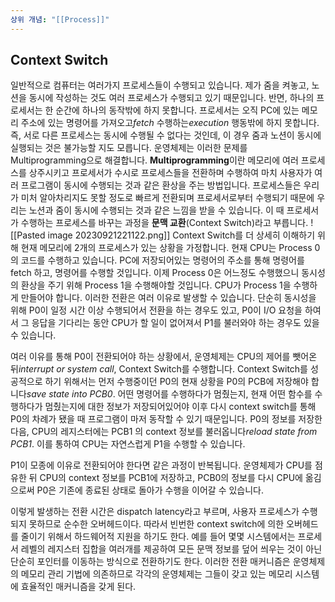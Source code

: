 ```yaml
---
상위 개념: "[[Process]]"
---
```

## Context Switch
일반적으로 컴퓨터는 여러가지 프로세스들이 수행되고 있습니다. 제가 줌을 켜놓고, 노션을 동시에 작성하는 것도 여러 프로세스가 수행되고 있기 때문입니다. 반면, 하나의 프로세서는 한 순간에 하나의 동작밖에 하지 못합니다. 프로세서는 오직 PC에 있는 메모리 주소에 있는 명령어를 가져오고*fetch* 수행하는*execution* 행동밖에 하지 못합니다. 즉, 서로 다른 프로세스는 동시에 수행될 수 없다는 것인데, 이 경우 줌과 노션이 동시에 실행되는 것은 불가능할 지도 모릅니다. 운영체제는 이러한 문제를 Multiprogramming으로 해결합니다.
**Multiprogramming**이란 메모리에 여러 프로세스를 상주시키고 프로세서가 수시로 프로세스들을 전환하며 수행하여 마치 사용자가 여러 프로그램이 동시에 수행되는 것과 같은 환상을 주는 방법입니다. 프로세스들은 우리가 미처 알아차리지도 못할 정도로 빠르게 전환되며 프로세서로부터 수행되기 때문에 우리는 노션과 줌이 동시에 수행되는 것과 같은 느낌을 받을 수 있습니다. 이 때 프로세서가 수행하는 프로세스를 바꾸는 과정을 **문맥 교환**(Context Switch)라고 부릅니다.
![[Pasted image 20230921221122.png]]
Context Switch를 더 상세히 이해하기 위해 현재 메모리에 2개의 프로세스가 있는 상황을 가정합니다. 현재 CPU는 Process 0의 코드를 수행하고 있습니다. PC에 저장되어있는 명령어의 주소를 통해 명령어를 fetch 하고, 명령어를 수행할 것입니다. 이제 Process 0은 어느정도 수행했으니 동시성의 환상을 주기 위해 Process 1을 수행해야할 것입니다. CPU가 Process 1을 수행하게 만들어야 합니다.
이러한 전환은 여러 이유로 발생할 수 있습니다. 단순히 동시성을 위해 P0이 일정 시간 이상 수행되어서 전환을 하는 경우도 있고, P0이 I/O 요청을 하여서 그 응답을 기다리는 동안 CPU가 할 일이 없어져서 P1를 불러와야 하는 경우도 있을 수 있습니다.

여러 이유를 통해 P0이 전환되어야 하는 상황에서, 운영체제는 CPU의 제어를 뺏어온 뒤*interrupt or system call*, Context Switch를 수행합니다. Context Switch를 성공적으로 하기 위해서는 먼저 수행중이던 P0의 현재 상황을 P0의 PCB에 저장해야 합니다*save state into PCB0*. 어떤 명령어를 수행하다가 멈췄는지, 현재 어떤 함수를 수행하다가 멈췄는지에 대한 정보가 저장되어있어야 이후 다시 context switch를 통해 P0의 차례가 됐을 때 프로그램이 마저 동작할 수 있기 때문입니다. P0의 정보를 저장한 다음, CPU의 레지스터에는 PCB1 의 context 정보를 불러옵니다*reload state from PCB1*. 이를 통하여 CPU는 자연스럽게 P1을 수행할 수 있습니다.

P1이 모종에 이유로 전환되어야 한다면 같은 과정이 반복됩니다. 운영체제가 CPU를 점유한 뒤 CPU의 context 정보를 PCB1에 저장하고, PCB0의 정보를 다시 CPU에 옮김으로써 P0은 기존에 종료된 상태로 돌아가 수행을 이어갈 수 있습니다.

이렇게 발생하는 전환 시간은 dispatch latency라고 부르며, 사용자 프로세스가 수행되지 못하므로 순수한 오버헤드이다. 따라서 빈번한 context switch에 의한 오버헤드를 줄이기 위해서 하드웨어적 지원을 하기도 한다. 예를 들어 몇몇 시스템에서는 프로세서 레벨의 레지스터 집합을 여러개를 제공하여 모든 문맥 정보를 덮어 씌우는 것이 아닌 단순히 포인터를 이동하는 방식으로 전환하기도 한다. 이러한 전환 매커니즘은 운영체제의 메모리 관리 기법에 의존하므로 각각의 운영체제는 그들이 갖고 있는 메모리 시스템에 효율적인 매커니즘을 갖게 된다.